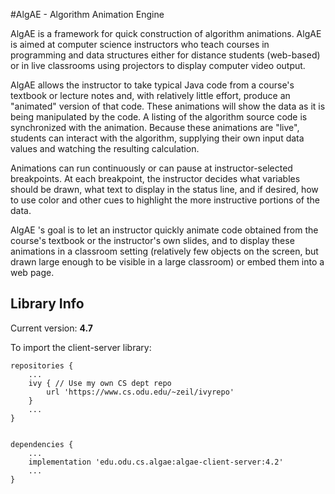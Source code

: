 #AlgAE  - Algorithm Animation Engine

AlgAE   is   a  framework   for   quick   construction  of   algorithm
animations. AlgAE  is aimed at computer science  instructors who teach courses
in programming and data structures either for distance students 
(web-based) or in live classrooms using projectors  to  display  computer video  output.

AlgAE allows the instructor to take typical Java code from a course's
textbook or lecture notes and, with relatively little effort, produce
an "animated" version of that code. These animations will show the
data as it is being manipulated by the code. A listing of the
algorithm source code is synchronized with the animation. Because
these animations are "live", students can interact with the algorithm,
supplying their own input data values and watching the resulting
calculation.

Animations can run continuously or can pause at instructor-selected
breakpoints. At each breakpoint, the instructor decides what variables
should be drawn, what text to display in the status line, and if
desired, how to use color and other cues to highlight the more
instructive portions of the data.

AlgAE 's goal is to let an instructor quickly animate code obtained
from the course's textbook or the instructor's own slides, and to
display these animations in a classroom setting (relatively few
objects on the screen, but drawn large enough to be visible in a large
classroom) or embed them into a web page.

## Library Info

Current version: **4.7**

To import the client-server library:

```
repositories {
    ...
    ivy { // Use my own CS dept repo
        url 'https://www.cs.odu.edu/~zeil/ivyrepo'
    }
    ...         
}


dependencies {
    ...
    implementation 'edu.odu.cs.algae:algae-client-server:4.2'
    ...
}
```



